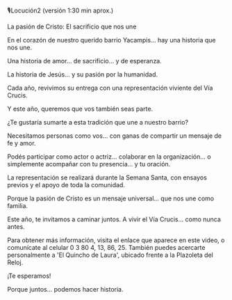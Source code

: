 🎙️Locución2 (versión 1:30 min aprox.)

La pasión de Cristo: El sacrificio que nos une

En el corazón de nuestro querido barrio Yacampis...
hay una historia que nos une.

Una historia de amor... de sacrificio... y de esperanza.

La historia de Jesús... y su pasión por la humanidad.

Cada año, revivimos su entrega con una representación viviente del Vía Crucis.

Y este año, queremos que vos también seas parte.

¿Te gustaría sumarte a esta tradición que une a nuestro barrio?

Necesitamos personas como vos...
con ganas de compartir un mensaje de fe y amor.

Podés participar como actor o actriz...
colaborar en la organización...
o simplemente acompañar con tu presencia... y tu oración.

La representación se realizará durante la Semana Santa,
con ensayos previos y el apoyo de toda la comunidad.

Porque la pasión de Cristo es un mensaje universal...
que nos une como familia.

Este año, te invitamos a caminar juntos.
A vivir el Vía Crucis... como nunca antes.

Para obtener más información, visita el enlace que aparece en este video, o comunícate al celular 0 3 80 4, 13, 86, 25. También puedes acercarte personalmente a 'El Quincho de Laura', ubicado frente a la Plazoleta del Reloj.

¡Te esperamos!

Porque juntos... podemos hacer historia.